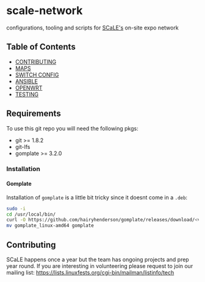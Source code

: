 # scale-network
configurations, tooling and scripts for [SCaLE's](https://www.socallinuxexpo.org/) on-site expo network

## Table of Contents
* [CONTRIBUTING](./CONTRIBUTING.md)
* [MAPS](./MAPS.md)
* [SWITCH CONFIG](./switch-configuration/README.md)
* [ANSIBLE](./ansible/README.md)
* [OPENWRT](./openwrt/README.md)
* [TESTING](./tests/README.md)

## Requirements
To use this git repo you will need the following pkgs:
  - git >= 1.8.2
  - git-lfs
  - gomplate >= 3.2.0

### Installation
#### Gomplate
Installation of `gomplate` is a little bit tricky since it doesnt come in a `.deb`:
```bash
sudo -i
cd /usr/local/bin/
curl -O https://github.com/hairyhenderson/gomplate/releases/download/<version>/gomplate_linux-amd64 -L
mv gomplate_linux-amd64 gomplate
```
 
## Contributing
SCaLE happens once a year but the team has ongoing projects and prep year round.
If you are interesting in volunteering please request to join our mailing list:
https://lists.linuxfests.org/cgi-bin/mailman/listinfo/tech
